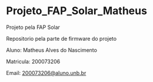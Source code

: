 # Projeto_FAP_Solar_Matheus

Projeto pela FAP Solar 

Repositorio pela parte de firmware do projeto

Aluno: Matheus Alves do Nascimento

Matricula: 200073206

Email: 200073206@aluno.unb.br